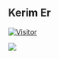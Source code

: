 ## Kerim Er
[![Visitor](https://visitor-badge.laobi.icu/badge?page_id=spsofme.spsofme)](#)

<img align="left" src="https://github-readme-stats.vercel.app/api?username=spsofme&theme=cyan-dark">
